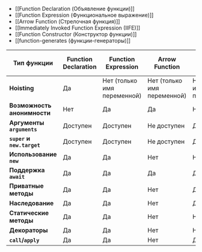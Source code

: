 - [[Function Declaration (Объявление функции)]]
- [[Function Expression (Функциональное выражение)]]
- [[Arrow Function (Стрелочная функция)]]
- [[Immediately Invoked Function Expression (IIFE)]]
- [[Function Constructor (Конструктор функции)]]
- [[function-generates (функции-генераторы)]]

| Тип функции                 | Function Declaration | Function Expression         | Arrow Function              | IIFE                        | Function Constructor        | function* (функция-генератор) |
| --------------------------- | -------------------- | --------------------------- | --------------------------- | --------------------------- | --------------------------- | ----------------------------- |
| **Hoisting**                | Да                   | Нет (только имя переменной) | Нет (только имя переменной) | Нет (только имя переменной) | Нет (только имя переменной) | Да                            |
| **Возможность анонимности** | Нет                  | Да                          | Да                          | Нет                         | Да                          | Нет                           |
| **Аргументы `arguments`**   | Доступен             | Доступен                    | Не доступен                 | Доступен                    | Не доступен                 | Доступен                      |
| **`super` и `new.target`**  | Доступен             | Доступен                    | Не доступен                 | Доступен                    | Не доступен                 | Доступен                      |
| **Использование `new`**     | Да                   | Да                          | Нет                         | Нет                         | Да                          | Да                            |
| **Поддержка `await`**       | Да                   | Да                          | Да                          | Да                          | Нет                         | Да                            |
| **Приватные методы**        | Да                   | Да                          | Нет                         | Да                          | Нет                         | Нет                           |
| **Наследование**            | Да                   | Да                          | Нет                         | Да                          | Нет                         | Да                            |
| **Статические методы**      | Да                   | Да                          | Нет                         | Нет                         | Нет                         | Нет                           |
| **Декораторы**              | Да                   | Да                          | Нет                         | Нет                         | Нет                         | Нет                           |
| **`call`/`apply`**          | Да                   | Да                          | Нет                         | Да                          | Нет                         | Да                            |
